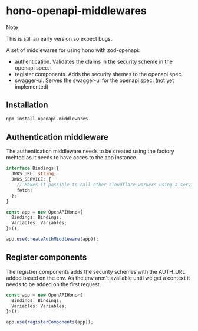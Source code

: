 # hono-openapi-middlewares

> [!NOTE]
> This is still an early version so expect bugs.

A set of middlewares for using hono with zod-openapi:

- authentication. Validates the claims in the security scheme in the openapi spec.
- register components. Adds the security shemes to the openapi spec.
- swagger-ui. Serves the swagger-ui for the openapi spec. (not yet implemented)

## Installation

```bash
npm install openapi-middlewares
```

## Authentication middleware

The authentication middleware needs to be created using the factory mehtod as it needs to have acces to the app instance.

```typescript
interface Bindings {
  JWKS_URL: string;
  JWKS_SERVICE: {
    // Makes it possible to call other cloudflare workers using a service reference
    fetch;
  };
}

const app = new OpenAPIHono<{
  Bindings: Bindings;
  Variables: Variables;
}>();

app.use(createAuthMiddleware(app));
```

## Register components

The registrer components adds the security schemes with the AUTH_URL added based on the env. As the env aren't available until we get a context it needs to be added on the first request.

```typescript
const app = new OpenAPIHono<{
  Bindings: Bindings;
  Variables: Variables;
}>();

app.use(registerComponents(app));
```
